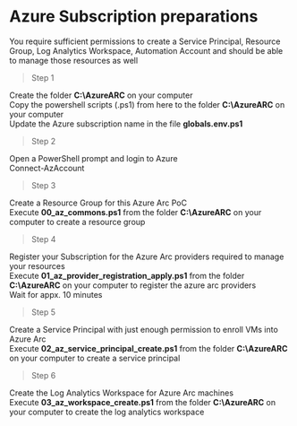 # Azure Subscription preparations
You require sufficient permissions to create a Service Principal, Resource Group, Log Analytics Workspace, Automation Account and should be able to manage those resources as well<br/>

> Step 1

Create the folder **C:\AzureARC** on your computer<br/>
Copy the powershell scripts (.ps1) from here to the folder **C:\AzureARC** on your computer<br/>
Update the Azure subscription name in the file **globals.env.ps1**<br/>

> Step 2

Open a PowerShell prompt and login to Azure<br/>
Connect-AzAccount<br/>

> Step 3

Create a Resource Group for this Azure Arc PoC<br/>
Execute **00_az_commons.ps1** from the folder **C:\AzureARC** on your computer to create a resource group<br/>

> Step 4

Register your Subscription for the Azure Arc providers required to manage your resources<br/>
Execute **01_az_provider_registration_apply.ps1** from the folder **C:\AzureARC** on your computer to register the azure arc providers<br/>
Wait for appx. 10 minutes<br/>

> Step 5

Create a Service Principal with just enough permission to enroll VMs into Azure Arc<br/>
Execute **02_az_service_principal_create.ps1** from the folder **C:\AzureARC** on your computer to create a service principal<br/>

> Step 6

Create the Log Analytics Workspace for Azure Arc machines<br/>
Execute **03_az_workspace_create.ps1** from the folder **C:\AzureARC** on your computer to create the log analytics workspace<br/>
